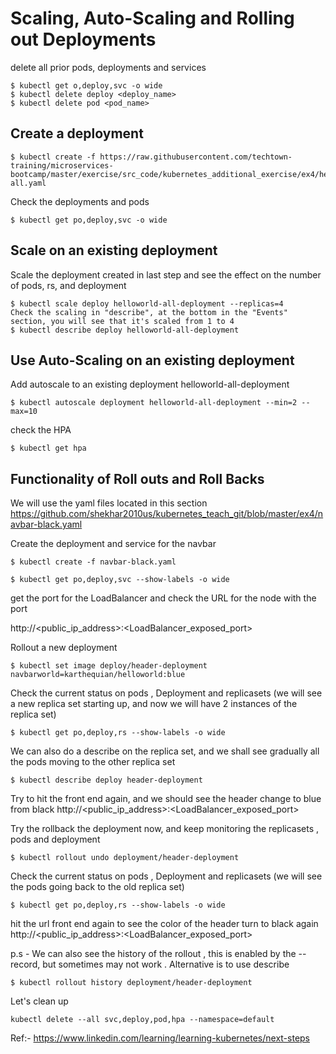 # Scaling, Auto-Scaling and Rolling out Deployments

delete all prior pods, deployments and services

```
$ kubectl get o,deploy,svc -o wide
$ kubectl delete deploy <deploy_name>
$ kubectl delete pod <pod_name>
```
## Create a deployment
```
$ kubectl create -f https://raw.githubusercontent.com/techtown-training/microservices-bootcamp/master/exercise/src_code/kubernetes_additional_exercise/ex4/helloworld-all.yaml
```

Check the deployments and pods
```
$ kubectl get po,deploy,svc -o wide
```

## Scale on an existing deployment

Scale the deployment created in last step and see the effect on the number of pods, rs, and deployment
```
$ kubectl scale deploy helloworld-all-deployment --replicas=4
Check the scaling in "describe", at the bottom in the "Events" section, you will see that it's scaled from 1 to 4
$ kubectl describe deploy helloworld-all-deployment
```

## Use Auto-Scaling on an existing deployment

Add autoscale to an existing deployment helloworld-all-deployment

```
$ kubectl autoscale deployment helloworld-all-deployment --min=2 --max=10
```
check the HPA
```
$ kubectl get hpa
```

## Functionality of Roll outs and Roll Backs

We will use the yaml files located in this section
https://github.com/shekhar2010us/kubernetes_teach_git/blob/master/ex4/navbar-black.yaml

Create the deployment and service for the navbar
```
$ kubectl create -f navbar-black.yaml
```

```
$ kubectl get po,deploy,svc --show-labels -o wide
```
get the port for the LoadBalancer and check the URL for the node with the port

http://<public_ip_address>:<LoadBalancer_exposed_port>

Rollout a new deployment
```
$ kubectl set image deploy/header-deployment navbarworld=karthequian/helloworld:blue
```
Check the current status on pods , Deployment and replicasets (we will see a new replica set starting up, and now we will have 2 instances of the replica set)
```
$ kubectl get po,deploy,rs --show-labels -o wide
```
We can also do a describe on the replica set, and we shall see gradually all the pods moving to the other replica set
```
$ kubectl describe deploy header-deployment
```

Try to hit the front end again, and we should see the header change to blue from black
http://<public_ip_address>:<LoadBalancer_exposed_port>

Try the rollback the deployment now, and keep monitoring the replicasets , pods and deployment
```
$ kubectl rollout undo deployment/header-deployment
```
Check the current status on pods , Deployment and replicasets (we will see the pods going back to the old replica set)
```
$ kubectl get po,deploy,rs --show-labels -o wide
```

hit the url front end again to see the color of the header turn to black again
http://<public_ip_address>:<LoadBalancer_exposed_port>

p.s - We can also see the history of the rollout , this is enabled by the --record, but sometimes may not work . Alternative is to use describe
```
$ kubectl rollout history deployment/header-deployment
```

Let's clean up
```
kubectl delete --all svc,deploy,pod,hpa --namespace=default
```
Ref:- https://www.linkedin.com/learning/learning-kubernetes/next-steps

